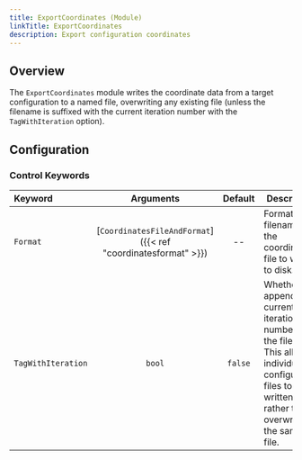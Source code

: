 ```yaml
---
title: ExportCoordinates (Module)
linkTitle: ExportCoordinates
description: Export configuration coordinates
---
```


## Overview

The `ExportCoordinates` module writes the coordinate data from a target configuration to a named file, overwriting any existing file (unless the filename is suffixed with the current iteration number with the `TagWithIteration` option).

## Configuration

### Control Keywords

|Keyword|Arguments|Default|Description|
|:------|:--:|:-----:|-----------|
|`Format`|[`CoordinatesFileAndFormat`]({{< ref "coordinatesformat" >}})|--|Format and filename of the coordinates file to write to disk.|
|`TagWithIteration`|`bool`|`false`|Whether to append the current iteration number to the filename. This allows individual configuration files to be written, rather than overwriting the same file.|

